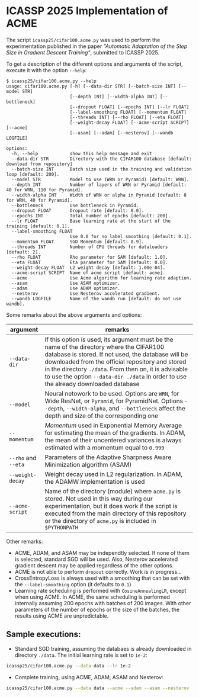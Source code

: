 ICASSP 2025 Implementation of ACME
==================================

The script `icassp25/cifar100.acme.py` was used to perform the experimentation published in the
paper *"Automatic Adaptation of the Step Size in Gradient Descent Training"*, submitted
to ICASSP 2025.

To get a description of the different options and arguments of the script, execute it with the option `--help`:

```console
$ icassp25/cifar100.acme.py --help
usage: cifar100.acme.py [-h] [--data-dir STR] [--batch-size INT] [--model STR]
                        [--depth INT] [--width-alpha INT] [--bottleneck]
                        [--dropout FLOAT] [--epochs INT] [--lr FLOAT]
                        [--label-smoothing FLOAT] [--momentum FLOAT]
                        [--threads INT] [--rho FLOAT] [--eta FLOAT]
                        [--weight-decay FLOAT] [--acme-script SCRIPT] [--acme]
                        [--asam] [--adam] [--nesterov] [--wandb LOGFILE]

options:
  -h, --help            show this help message and exit
  --data-dir STR        Directory with the CIFAR100 database [default: download from repository]
  --batch-size INT      Batch size used in the training and validation loop [default: 200].
  --model STR           Model to use (WRN or Pyramid) [default: WRN].
  --depth INT           Number of layers of WRN or Pyramid [default: 40 for WRN, 110 for Pyramid].
  --width-alpha INT     Width of WRN or alpha in Pyramid [default: 8 for WRN, 40 for Pyramid].
  --bottleneck          Use bottleneck in Pyramid.
  --dropout FLOAT       Dropout rate [default: 0.0].
  --epochs INT          Total number of epochs [default: 200].
  --lr FLOAT            Base learning rate at the start of the training [default: 0.1].
  --label-smoothing FLOAT
                        Use 0.0 for no label smoothing [default: 0.1].
  --momentum FLOAT      SGD Momentum [default: 0.9].
  --threads INT         Number of CPU threads for dataloaders [default: 2].
  --rho FLOAT           Rho parameter for SAM [default: 1.0].
  --eta FLOAT           Eta parameter for SAM [default: 0.0].
  --weight-decay FLOAT  L2 weight decay [default: 1.00e-04].
  --acme-script SCRIPT  Name of acme script [default: acme].
  --acme                Use Acme algorithm for learning rate adaption.
  --asam                Use ASAM optimizer.
  --adam                Use ADAM optimizer.
  --nesterov            Use Nesterov accelerated gradient.
  --wandb LOGFILE       Name of the wandb run [default: do not use wandb].
```

Some remarks about the above arguments and options:

| argument             | remarks                                                             |
| -------------------- | ------------------------------------------------------------------- |
| `--data-dir` | If this option is used, its argument must be the name of the directory where the CIFAR100 database is stored. If not used, the database will be downloaded from the official repository and stored in the directory `./data`. From then on, it is advisable to use the option `--data-dir ./data` in order to use the already downloaded database |
| `--model`    | Neural netowork to be used. Options are `WRN`, for Wide ResNet, or `Pyramid`, for PyramidNet. Options `--depth`, `--width-alpha`, and `--bottleneck` affect the depth and size of the corresponding one |
| `--momentum` | *Momentum* used in Exponential Memory Average for estimating the mean of the gradients. In ADAM, the mean of their uncentered variances is always estimated with a momentum equal to `0.999` |
| `--rho` and `--eta` | Parameters of the Adaptive Sharpness Aware Minimization algorithm (ASAM) |
| `--weight-decay` | Weight decay used in L2 regularization. In ADAM, the ADAMW implementation is used |
| `--acme-script` | Name of the directory (module) where `acme.py` is stored. Not used in this way during our experimentation, but it does work if the script is executed from the main directory of this repository or the directory of `acme.py` is included in `$PYTHONPATH` |

Other remarks:

- ACME, ADAM, and ASAM may be independtly selected. If none of them is
  selected, standard SGD will be used. Also, Nesterov accelerated
  gradient descent may be applied regardless of the other options.
- ACME is not able to perform `dropout` correctly. Work is in progress...
- CrossEntropyLoss is always used with a smoothing that can be set with
  the `--label-smoothing` option (it defaults to `0.1`)
- Learning rate scheduling is performed with `CosineAnnealingLR`, except
  when using ACME. In ACME, the same scheduling is performed internally
  assuming 200 epochs with batches of 200 images. With other parameters
  of the number of epochs or the size of the batches, the results using
  ACME are unpredictable.

Sample executions:
------------------

- Standard SGD training, assuming the databaes is already downloaded in
  directory `./data`. The initial learning rate is set to `1e-2`:

```sh
icassp25/cifar100.acme.py --data data --lr 1e-2
```

- Complete training, using ACME, ADAM, ASAM and Nesterov:

```sh
icassp25/cifar100.acme.py --data data --acme --adam --asam --nesterov
```
